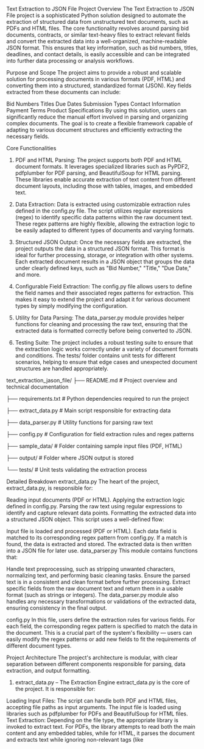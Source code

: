 Text Extraction to JSON File
Project Overview
The Text Extraction to JSON File project is a sophisticated Python solution designed to automate the extraction of structured data from unstructured text documents, such as PDFs and HTML files. The core functionality revolves around parsing bid documents, contracts, or similar text-heavy files to extract relevant fields and convert the extracted data into a well-organized, machine-readable JSON format. This ensures that key information, such as bid numbers, titles, deadlines, and contact details, is easily accessible and can be integrated into further data processing or analysis workflows.

Purpose and Scope
The project aims to provide a robust and scalable solution for processing documents in various formats (PDF, HTML) and converting them into a structured, standardized format (JSON). Key fields extracted from these documents can include:

Bid Numbers
Titles
Due Dates
Submission Types
Contact Information
Payment Terms
Product Specifications
By using this solution, users can significantly reduce the manual effort involved in parsing and organizing complex documents. The goal is to create a flexible framework capable of adapting to various document structures and efficiently extracting the necessary fields.

Core Functionalities
1. PDF and HTML Parsing: The project supports both PDF and HTML document formats. It leverages specialized libraries such as PyPDF2, pdfplumber for PDF parsing, and BeautifulSoup for HTML parsing. These libraries enable accurate extraction of text content from different document layouts, including those with tables, images, and embedded text.

2. Data Extraction: Data is extracted using customizable extraction rules defined in the config.py file. The script utilizes regular expressions (regex) to identify specific data patterns within the raw document text. These regex patterns are highly flexible, allowing the extraction logic to be easily adapted to different types of documents and varying formats.

3. Structured JSON Output: Once the necessary fields are extracted, the project outputs the data in a structured JSON format. This format is ideal for further processing, storage, or integration with other systems. Each extracted document results in a JSON object that groups the data under clearly defined keys, such as "Bid Number," "Title," "Due Date," and more.

4. Configurable Field Extraction: The config.py file allows users to define the field names and their associated regex patterns for extraction. This makes it easy to extend the project and adapt it for various document types by simply modifying the configuration.

5. Utility for Data Parsing: The data_parser.py module provides helper functions for cleaning and processing the raw text, ensuring that the extracted data is formatted correctly before being converted to JSON.

6. Testing Suite: The project includes a robust testing suite to ensure that the extraction logic works correctly under a variety of document formats and conditions. The tests/ folder contains unit tests for different scenarios, helping to ensure that edge cases and unexpected document structures are handled appropriately.


text_extraction_jason_file/
├── README.md                # Project overview and technical documentation

├── requirements.txt         # Python dependencies required to run the project

├── extract_data.py          # Main script responsible for extracting data

├── data_parser.py           # Utility functions for parsing raw text

├── config.py                # Configuration for field extraction rules and regex patterns

├── sample_data/             # Folder containing sample input files (PDF, HTML)

├── output/                  # Folder where JSON output is stored

└── tests/                   # Unit tests validating the extraction process

Detailed Breakdown
extract_data.py
The heart of the project, extract_data.py, is responsible for:

Reading input documents (PDF or HTML).
Applying the extraction logic defined in config.py.
Parsing the raw text using regular expressions to identify and capture relevant data points.
Formatting the extracted data into a structured JSON object.
This script uses a well-defined flow:

Input file is loaded and processed (PDF or HTML).
Each data field is matched to its corresponding regex pattern from config.py.
If a match is found, the data is extracted and stored.
The extracted data is then written into a JSON file for later use.
data_parser.py
This module contains functions that:

Handle text preprocessing, such as stripping unwanted characters, normalizing text, and performing basic cleaning tasks.
Ensure the parsed text is in a consistent and clean format before further processing.
Extract specific fields from the raw document text and return them in a usable format (such as strings or integers).
The data_parser.py module also handles any necessary transformations or validations of the extracted data, ensuring consistency in the final output.

config.py
In this file, users define the extraction rules for various fields. For each field, the corresponding regex pattern is specified to match the data in the document. This is a crucial part of the system's flexibility — users can easily modify the regex patterns or add new fields to fit the requirements of different document types.

Project Architecture
The project's architecture is modular, with clear separation between different components responsible for parsing, data extraction, and output formatting.

1. extract_data.py – The Extraction Engine
extract_data.py is the core of the project. It is responsible for:

Loading Input Files: The script can handle both PDF and HTML files, accepting file paths as input arguments. The input file is loaded using libraries such as pdfplumber for PDFs and BeautifulSoup for HTML files.
Text Extraction: Depending on the file type, the appropriate library is invoked to extract text. For PDFs, the library attempts to read both the main content and any embedded tables, while for HTML, it parses the document and extracts text while ignoring non-relevant tags (like <script>, <style>, etc.).
Field Extraction: The extracted raw text is processed using regular expressions defined in config.py to identify key data points (such as Bid Number, Title, Due Date, etc.).
Data Structuring: Once the fields are extracted, the data is stored in a dictionary and converted into a JSON object for easy readability and use.

2. data_parser.py – Text Parsing and Preprocessing
The data_parser.py module ensures that the raw text extracted from the document is cleaned, normalized, and processed before further use. This step is critical as the raw text extracted from documents can often contain formatting artifacts, unwanted characters, and irregular spacing. Key functionalities include:

Text Normalization: Stripping unnecessary whitespace, converting text to a uniform case, and standardizing date and number formats.
Field Parsing: After applying regex patterns, the parsed fields are validated, formatted, and stored in the required structure (e.g., converting a string date into datetime or cleaning product specifications).

3. config.py – Configurable Extraction Rules
config.py serves as the central location for configuring the extraction process. This file contains:

Field Definitions: Each field to be extracted is defined by a regex pattern. For example, a pattern to extract "Bid Number" might be defined as:

FIELD_CONFIG = {
    "Bid Number": r"Bid Number:\s*(\d+)",
    
    "Title": r"Title:\s*(.*?)\n",  # Non-greedy match
    
    "Due Date": r"Due Date:\s*(\d{2}/\d{2}/\d{4})",
    
    "Contact Info": r"Contact:\s*(\S+@\S+\.\S+)",
    
    ...
}

Customization: The regex patterns can be easily modified to accommodate the specific format of different documents. The extraction rules are highly configurable to ensure adaptability across different document structures and data formats.

4. requirements.txt – Dependencies Management
The requirements.txt file lists all Python dependencies necessary to run the project. This includes libraries such as pdfplumber, beautifulsoup4, and pytest. The file ensures that all dependencies are installed at once and allows for easy environment setup.

5. tests/ – Unit Testing
The tests/ directory contains unit tests that validate the correctness of the extraction process. It includes tests for:

PDF Documents: Verifying the extraction of key fields from sample PDFs with varied layouts.
HTML Documents: Testing extraction from HTML documents with complex structures.
Edge Case Scenarios: Ensuring the system can handle missing fields, unusual document structures, and malformed inputs.
Each test case checks that the extraction logic correctly identifies the fields and structures the output as expected.

Key Technical Highlights
Regex-Based Extraction: Regular expressions are used to extract key information, making the system highly adaptable. This allows users to define flexible and custom extraction rules for different types of documents. Whether it's a bid number, due date, or contact info, the regex approach ensures accurate data matching.

Modular and Configurable Design: The system is designed to be modular. The core extraction logic is separated into the extract_data.py script, while customizable extraction patterns are stored in config.py. This makes it easy for users to modify the system according to their needs without having to change the underlying extraction code.

Scalable: The system is designed to be scalable for processing large batches of documents. By using efficient text parsing libraries (PyPDF2 for PDFs and BeautifulSoup for HTML), the extraction process is both fast and scalable.

Error Handling and Robustness: The code handles potential errors gracefully, such as missing data fields or misformatted documents. The system ensures that even if certain fields are not found in the document, the script continues processing without crashing.

Output in JSON Format: The extracted data is returned in JSON format, which is widely used and can be easily integrated into other systems for further processing, storage, or analysis.

Conclusion
The Text Extraction to JSON File project offers a powerful, flexible, and extensible solution for converting unstructured text data from documents into structured JSON formats. With its configurable extraction logic, comprehensive error handling, and modular design, this project is ideal for anyone needing to automate the extraction of key information from complex documents like bid proposals, contracts, and reports.

This project can easily scale to handle large volumes of documents and is customizable enough to support a wide variety of document structures. It provides a reliable foundation for integrating document data extraction into larger automated workflows.
